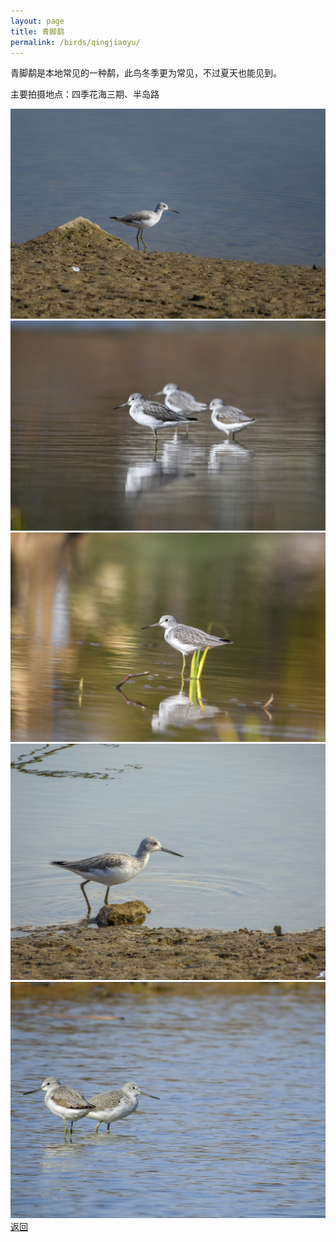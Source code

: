 ```yaml
---
layout: page
title: 青脚鹬
permalink: /birds/qingjiaoyu/
---
```

青脚鹬是本地常见的一种鹬，此鸟冬季更为常见，不过夏天也能见到。

主要拍摄地点：四季花海三期、半岛路

![](../picture/青脚鹬/DSC_0824-NEF_DxO_DeepPRIME.jpg)
![](../picture/青脚鹬/DSC_1086-edit.jpg)
![](../picture/青脚鹬/DSC_2218-edit.jpg)
![](../picture/青脚鹬/DSCN5193-NRW_DxO_DeepPRIME.jpg)
![](../picture/青脚鹬/DSCN5333-edit.jpg)
[返回](../../)
